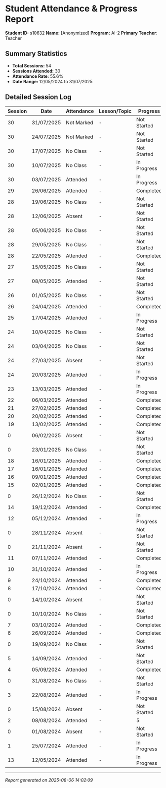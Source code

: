 # Student Attendance & Progress Report

**Student ID:** s10632
**Name:** [Anonymized]
**Program:** AI-2
**Primary Teacher:** Teacher

## Summary Statistics
- **Total Sessions:** 54
- **Sessions Attended:** 30
- **Attendance Rate:** 55.6%
- **Date Range:** 12/05/2024 to 31/07/2025

## Detailed Session Log

| Session | Date | Attendance | Lesson/Topic | Progress |
|---------|------|------------|--------------|----------|
| 30 | 31/07/2025 | Not Marked | - | Not Started |
| 30 | 24/07/2025 | Not Marked | - | Not Started |
| 30 | 17/07/2025 | No Class | - | Not Started |
| 30 | 10/07/2025 | No Class | - | In Progress |
| 30 | 03/07/2025 | Attended | - | In Progress |
| 29 | 26/06/2025 | Attended | - | Completed |
| 28 | 19/06/2025 | No Class | - | Not Started |
| 28 | 12/06/2025 | Absent | - | Not Started |
| 28 | 05/06/2025 | No Class | - | Not Started |
| 28 | 29/05/2025 | No Class | - | Not Started |
| 28 | 22/05/2025 | Attended | - | Completed |
| 27 | 15/05/2025 | No Class | - | Not Started |
| 27 | 08/05/2025 | Attended | - | Not Started |
| 26 | 01/05/2025 | No Class | - | Not Started |
| 26 | 24/04/2025 | Attended | - | Completed |
| 25 | 17/04/2025 | Attended | - | In Progress |
| 24 | 10/04/2025 | No Class | - | Not Started |
| 24 | 03/04/2025 | No Class | - | Not Started |
| 24 | 27/03/2025 | Absent | - | Not Started |
| 24 | 20/03/2025 | Attended | - | In Progress |
| 23 | 13/03/2025 | Attended | - | In Progress |
| 22 | 06/03/2025 | Attended | - | Completed |
| 21 | 27/02/2025 | Attended | - | Completed |
| 20 | 20/02/2025 | Attended | - | Completed |
| 19 | 13/02/2025 | Attended | - | Completed |
| 0 | 06/02/2025 | Absent | - | Not Started |
| 0 | 23/01/2025 | No Class | - | Not Started |
| 18 | 16/01/2025 | Attended | - | Completed |
| 17 | 16/01/2025 | Attended | - | Completed |
| 16 | 09/01/2025 | Attended | - | Completed |
| 15 | 02/01/2025 | Attended | - | Completed |
| 0 | 26/12/2024 | No Class | - | Not Started |
| 14 | 19/12/2024 | Attended | - | Completed |
| 12 | 05/12/2024 | Attended | - | In Progress |
| 0 | 28/11/2024 | Absent | - | Not Started |
| 0 | 21/11/2024 | Absent | - | Not Started |
| 11 | 07/11/2024 | Attended | - | Completed |
| 10 | 31/10/2024 | Attended | - | In Progress |
| 9 | 24/10/2024 | Attended | - | Completed |
| 8 | 17/10/2024 | Attended | - | Completed |
| 0 | 14/10/2024 | Absent | - | Not Started |
| 0 | 10/10/2024 | No Class | - | Not Started |
| 7 | 03/10/2024 | Attended | - | Completed |
| 6 | 26/09/2024 | Attended | - | Completed |
| 0 | 19/09/2024 | No Class | - | Not Started |
| 5 | 14/09/2024 | Attended | - | Not Started |
| 4 | 05/09/2024 | Attended | - | Completed |
| 0 | 31/08/2024 | No Class | - | Not Started |
| 3 | 22/08/2024 | Attended | - | In Progress |
| 0 | 15/08/2024 | Absent | - | Not Started |
| 2 | 08/08/2024 | Attended | - | 5 |
| 0 | 01/08/2024 | Absent | - | Not Started |
| 1 | 25/07/2024 | Attended | - | In Progress |
| 13 | 12/05/2024 | Attended | - | In Progress |

---
*Report generated on 2025-08-06 14:02:09*